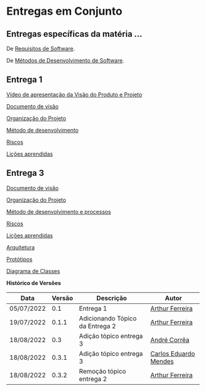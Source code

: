 # Entregas em Conjunto

## Entregas específicas da matéria ...
De [Requisitos de Software](./entregas_requisitos.md).

De [Métodos de Desenvolvimento de Software](./entregas_mds.md).



## Entrega 1

[Vídeo de apresentação da Visão do Produto e Projeto](https://drive.google.com/file/d/1eL-pX9ZtqTw1kxzvs4oMRPZgEVu55U2g/view?usp=sharing)

[Documento de visão](visao.md)

[Organização do Projeto](org_proj.md)

[Método de desenvolvimento](ciclos.md)

[Riscos](riscos.md)

[Lições aprendidas](licoes_aprendidas.md)

## Entrega 3

[Documento de visão](visao.md)

[Organização do Projeto](org_proj.md)

[Método de desenvolvimento e processos](ciclos.md)

[Riscos](riscos.md)

[Lições aprendidas](licoes_aprendidas.md)

[Arquitetura](arquitetura.md)

[Protótipos](prototipos.md)

[Diagrama de Classes](diagrama_de_classes.md)

**Histórico de Versões**

| Data       | Versão | Descrição                       | Autor                                                                     |
| ---------- | ------ | ------------------------------- | ------------------------------------------------------------------------- |
| 05/07/2022 | 0.1    | Entrega 1                       | [Arthur Ferreira](https://github.com/ArthurFerreiraRodrigues)             |
| 19/07/2022 | 0.1.1  | Adicionando Tópico da Entrega 2 | [Arthur Ferreira](https://github.com/ArthurFerreiraRodrigues)             |
| 18/08/2022 | 0.3    | Adição tópico entrega 3         | [André Corrêa](https://github.com/dartmol203)                             |
| 18/08/2022 | 0.3.1  | Adição tópico entrega 3         | [Carlos Eduardo Mendes](https://github.com/CarlosEduardoMendesdeMesquita) |
| 18/08/2022 | 0.3.2  | Remoção tópico entrega 2        | [Arthur Ferreira](https://github.com/ArthurFerreiraRodrigues)             |
